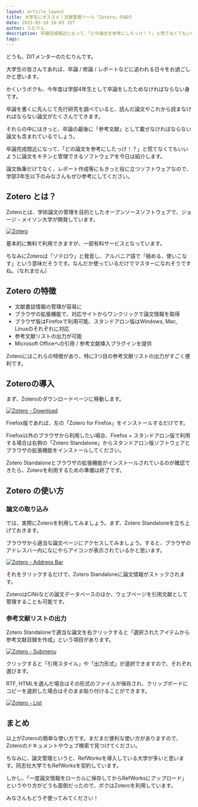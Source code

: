 ```yaml
---
layout: article_layout
title: 大学生にオススメ！文献管理ツール「Zotero」の紹介
date: 2015-05-19 16:03 JST
author: たむりん
description: 卒論完成間近になって、「どの論文を参考にしたっけ！？」と慌てなくてもいいように論文をキチンと管理できるソフトウェアを今日は紹介します。
tags:
---
```


どうも、DITメンターのたむりんです。

大学生の皆さんであれば、卒論 / 修論 / レポートなどに追われる日々をお過ごしかと思います。

かくいうボクも、今年度は学部4年生として卒論をしたためなければならない身です。

卒論を書くに先んじて先行研究を調べていると、読んだ論文やこれから読まなければならない論文がたくさんでてきます。

それらの中にはきっと、卒論の最後に「参考文献」として載せなければならない論文も含まれているでしょう。

卒論完成間近になって、「どの論文を参考にしたっけ！？」と慌てなくてもいいように論文をキチンと管理できるソフトウェアを今日は紹介します。

論文執筆だけでなく、レポート作成等にもきっと役に立つソフトウェアなので、学部3年生以下のみなさんもぜひ参考にしてください。

## Zotero とは？

Zoteroとは、学術論文の管理を目的としたオープンソースソフトウェアで、ジョージ・メイソン大学が開発しています。

[![Zotero](./2015-05-19/zotero_top.png "Zotero")](http://zotero.org)

基本的に無料で利用できますが、一部有料サービスとなっています。

ちなみにZoteroは「ゾテロウ」と発音し、アルバニア語で「極める、使いこなす」という意味だそうです。なんだか使っているだけでマスターになれそうですね。（なれません）

## Zotero の特徴

- 文献書誌情報の管理が容易に
- ブラウザの拡張機能で、対応サイトからワンクリックで論文情報を取得
- ブラウザ版はFirefoxで利用可能、スタンドアロン版はWindows, Mac, Linuxのそれぞれに対応
- 参考文献リストの出力が可能
- Microsoft Officeへの引用 / 参考文献挿入プラグインを提供

Zoteroにはこれらの特徴があり、特に3つ目の参考文献リストの出力がすごく便利です。

## Zoteroの導入

まず、Zoteroのダウンロードページに移動します。

[![Zotero - Download](./2015-05-19/zotero_download.png "Zotero - Download")](http://zotero.org/download/)

Firefox版であれば、左の「Zotero for Firefox」をインストールするだけです。

Firefox以外のブラウザから利用したい場合、Firefox + スタンドアロン版で利用する場合は右側の「Zotero Standalone」からスタンドアロン版ソフトウェアとブラウザの拡張機能をインストールしてください。

Zotero Standaloneとブラウザの拡張機能がインストールされているのが確認できたら、Zoteroを利用するための準備は終了です。

## Zotero の使い方
### 論文の取り込み

では、実際にZoteroを利用してみましょう。まず、Zotero Standaloneを立ち上げておきます。

ブラウザから適当な論文ページにアクセスしてみましょう。すると、ブラウザのアドレスバー内になにやらアイコンが表示されているかと思います。

[![Zotero - Address Bar](./2015-05-19/zotero_in_bar.png "アドレスバーのZotero")](./2015-05-19/zotero_in_bar.png)

それをクリックするだけで、Zotero Standaloneに論文情報がストックされます。

ZoteroはCiNiiなどの論文データベースのほか、ウェブページを引用文献として管理することも可能です。

### 参考文献リストの出力

Zotero Standaloneで適当な論文を右クリックすると「選択されたアイテムから参考文献目録を作成」という項目があります。

[![Zotero - Submenu](./2015-05-19/zotero_submenu.png "Zotero - Submenu")](./2015-05-19/zotero_submenu.png)

クリックすると「引用スタイル」や「出力形式」が選択できますので、それぞれ選びます。

RTF, HTMLを選んだ場合はその形式のファイルが保存され、クリップボードにコピーを選択した場合はそのまま貼り付けることができます。

[![Zotero - List](./2015-05-19/zotero_list.png "Zotero - List")](./2015-05-19/zotero_list.png)

## まとめ

以上がZoteroの簡単な使い方です。まだまだ便利な使い方がありますので、Zoteroのドキュメントやウェブ検索で見つけてください。

ちなみに、論文管理というと、RefWorksを導入している大学が多いと思います。同志社大学でもRefWorksを契約しています。

しかし、「一度論文情報をローカルに保存してからRefWorksにアップロード」というやり方がどうも面倒だったので、ボクはZoteroを利用しています。

みなさんもどうぞ使ってみてください！
